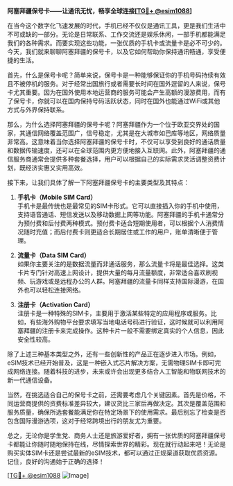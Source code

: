 **阿塞拜疆保号卡——让通讯无忧，畅享全球连接[[TG💪+ @esim1088](https://t.me/s/esim1088)]**

在当今这个数字化飞速发展的时代，手机已经不仅仅是通讯工具，更是我们生活中不可或缺的一部分。无论是日常联系、工作交流还是娱乐休闲，一部手机都能满足我们的各种需求。而要实现这些功能，一张优质的手机卡或流量卡是必不可少的。今天，我们就来聊聊阿塞拜疆的保号卡，以及它如何帮助你保持通讯畅通，享受便捷的生活。

首先，什么是保号卡呢？简单来说，保号卡是一种能够保证你的手机号码持续有效且不被停机的服务。对于经常出国旅行或者需要长时间在国外逗留的人来说，保号卡尤其重要。因为在国外使用本地运营商的服务可能会产生高额的漫游费用，而有了保号卡，你就可以在国内保持号码活跃状态，同时在国外也能通过WiFi或其他方式与外界保持联系。

那么，为什么选择阿塞拜疆的保号卡呢？阿塞拜疆作为一个位于欧亚交界处的国家，其通信网络覆盖范围广，信号稳定，尤其是在大城市如巴库等地区，网络质量非常高。这意味着当你选择阿塞拜疆的保号卡时，不仅可以享受到良好的通话质量和数据传输速度，还可以在全球范围内更方便地接入互联网。此外，阿塞拜疆的通信服务商通常会提供多种套餐选择，用户可以根据自己的实际需求灵活调整资费计划，既经济实惠又实用高效。

接下来，让我们具体了解一下阿塞拜疆保号卡的主要类型及其特点：

1. **手机卡（Mobile SIM Card）**  
   手机卡是最传统也是最常见的SIM卡形式。它可以直接插入你的手机中使用，支持语音通话、短信发送以及移动数据上网等功能。阿塞拜疆的手机卡通常分为预付费和后付费两种模式。预付费卡适合短期使用者，可以根据个人消费情况随时充值；而后付费卡则更适合长期居住或工作的用户，账单清晰便于管理。

2. **流量卡（Data SIM Card）**  
   如果你主要关注的是数据流量而非通话服务，那么流量卡将是最佳选择。这类卡片专门针对高速上网设计，提供大量的每月流量额度，非常适合喜欢刷视频、玩游戏或是远程办公的人群。阿塞拜疆的流量卡同样支持国际漫游，在国外也可以轻松连接网络。

3. **注册卡（Activation Card）**  
   注册卡是一种特殊的SIM卡，主要用于激活某些特定的应用程序或服务。比如，有些海外购物平台要求填写当地电话号码进行验证，这时候就可以利用阿塞拜疆的注册卡来完成操作。这种卡片一般不需要绑定真实的个人信息，因此安全性较高。

除了上述三种基本类型之外，还有一些创新性的产品正在逐步进入市场。例如，eSIM技术已经开始普及，这是一种嵌入式芯片解决方案，无需物理SIM卡即可完成网络连接。随着科技的进步，未来或许会出现更多结合人工智能和物联网技术的新一代通信设备。

当然，在挑选适合自己的保号卡之前，还需要考虑几个关键因素。首先是价格，不同运营商提供的资费标准差异较大，建议货比三家后再做决定。其次是覆盖范围和服务质量，确保所选套餐能满足你在特定场景下的使用需求。最后别忘了检查是否包含国际漫游选项，这对于经常跨境出行的朋友尤为重要。

总之，无论你是学生党、商务人士还是旅游爱好者，拥有一张优质的阿塞拜疆保号卡都能让你随时随地保持在线，尽情探索世界的精彩。现在就行动起来吧！无论是购买实体SIM卡还是尝试最新的eSIM技术，都可以通过正规渠道获取优质资源。记住，良好的沟通始于正确的选择！

[[TG💪+ @esim1088](https://t.me/s/esim1088) ![Image](https://i.postimg.cc/4NQfJmqS/Snipaste-2025-05-13-00-14-12.png)]